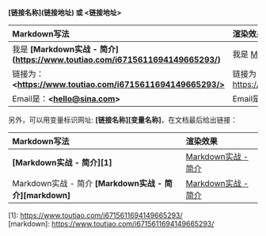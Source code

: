 __\[链接名称]\(链接地址) 或 <链接地址>__

|Markdown写法|渲染效果|
|:--|:--|
|我是 __\[Markdown实战 - 简介\](https://www.toutiao.com/i6715611694149665293/)__|我是 [Markdown实战 - 简介](https://www.toutiao.com/i6715611694149665293/)|
|链接为：__\<https://www.toutiao.com/i6715611694149665293/>__|链接为：<https://www.toutiao.com/i6715611694149665293/>|
|Email是：__\<hello@sina.com>__|Email是：<hello@sina.com>|

另外，可以用变量标识网址: __\[链接名称]\[变量名称]__，在文档最后给出链接：  

|Markdown写法|渲染效果|
|:--|:--|
| __\[Markdown实战 - 简介]\[1]__|[Markdown实战 - 简介][1]|
|Markdown实战 - 简介 __\[Markdown实战 - 简介]\[markdown]__|[Markdown实战 - 简介][markdown]|

\[1]: https://www.toutiao.com/i6715611694149665293/  
\[markdown]: https://www.toutiao.com/i6715611694149665293/ 

[1]: https://www.toutiao.com/i6715611694149665293/
[markdown]: https://www.toutiao.com/i6715611694149665293/